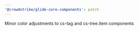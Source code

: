 ```yaml
---
'@crowdstrike/glide-core-components': patch
---
```


Minor color adjustments to cs-tag and cs-tree.item components

